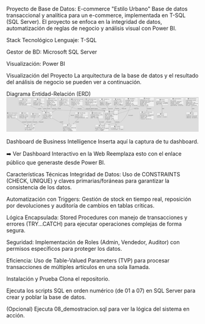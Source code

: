Proyecto de Base de Datos: E-commerce "Estilo Urbano"
Base de datos transaccional y analítica para un e-commerce, implementada en T-SQL (SQL Server). El proyecto se enfoca en la integridad de datos, automatización de reglas de negocio y análisis visual con Power BI.

Stack Tecnológico
Lenguaje: T-SQL

Gestor de BD: Microsoft SQL Server

Visualización: Power BI

Visualización del Proyecto
La arquitectura de la base de datos y el resultado del análisis de negocio se pueden ver a continuación.

Diagrama Entidad-Relación (ERD)
![Diagrama de Base de Datos Estilo Urbano](https://raw.githubusercontent.com/MatiasCentofanti/Estilo_Urbano/main/docs/erd.png)

Dashboard de Business Intelligence
Inserta aquí la captura de tu dashboard.

➡️ Ver Dashboard Interactivo en la Web Reemplaza esto con el enlace público que generaste desde Power BI.

Características Técnicas
Integridad de Datos: Uso de CONSTRAINTS (CHECK, UNIQUE) y claves primarias/foráneas para garantizar la consistencia de los datos.

Automatización con Triggers: Gestión de stock en tiempo real, reposición por devoluciones y auditoría de cambios en tablas críticas.

Lógica Encapsulada: Stored Procedures con manejo de transacciones y errores (TRY...CATCH) para ejecutar operaciones complejas de forma segura.

Seguridad: Implementación de Roles (Admin, Vendedor, Auditor) con permisos específicos para proteger los datos.

Eficiencia: Uso de Table-Valued Parameters (TVP) para procesar transacciones de múltiples artículos en una sola llamada.

Instalación y Prueba
Clona el repositorio.

Ejecuta los scripts SQL en orden numérico (de 01 a 07) en SQL Server para crear y poblar la base de datos.

(Opcional) Ejecuta 08_demostracion.sql para ver la lógica del sistema en acción.
